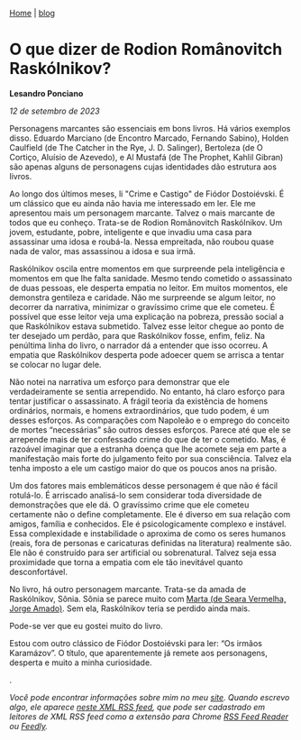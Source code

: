 [Home](https://lesandrop.github.io) | [blog](https://lesandrop.github.io/site/opinion/index.html)


# O que dizer de Rodion Românovitch Raskólnikov?

**Lesandro Ponciano**

_12 de setembro de 2023_

Personagens marcantes são essenciais em bons livros. Há vários exemplos disso. Eduardo Marciano (de Encontro Marcado, Fernando Sabino), Holden Caulfield (de The Catcher in the Rye, J. D. Salinger), Bertoleza (de O Cortiço, Aluísio de Azevedo), e Al Mustafá (de The Prophet, Kahlil Gibran) são apenas alguns de personagens cujas identidades dão estrutura aos livros.

Ao longo dos últimos meses, li "Crime e Castigo" de Fiódor Dostoiévski. É um clássico que eu ainda não havia me interessado em ler. Ele me apresentou mais um personagem marcante. Talvez o mais marcante de todos que eu conheço. Trata-se de Rodion Românovitch Raskólnikov. Um jovem, estudante, pobre, inteligente e que invadiu uma casa para assassinar uma idosa e roubá-la. Nessa empreitada, não roubou quase nada de valor, mas assassinou a idosa e sua irmã. 

Raskólnikov oscila entre momentos em que surpreende pela inteligência e momentos em que lhe falta sanidade. Mesmo tendo cometido o assassinato de duas pessoas, ele desperta empatia no leitor. Em muitos momentos, ele demonstra gentileza e caridade. Não me surpreende se algum leitor, no decorrer da narrativa, minimizar o gravíssimo crime que ele cometeu. É possível que esse leitor veja uma explicação na pobreza, pressão social a que Raskólnikov estava submetido. Talvez esse leitor chegue ao ponto de ter desejado um perdão, para que Raskólnikov fosse, enfim, feliz. Na penúltima linha do livro, o narrador dá a entender que isso ocorreu. A empatia que Raskólnikov desperta pode adoecer quem se arrisca a tentar se colocar no lugar dele. 

Não notei na narrativa um esforço para demonstrar que ele verdadeiramente se sentia arrependido. No entanto, há claro esforço para tentar justificar o assassinato. A frágil teoria da existência de homens ordinários, normais, e homens extraordinários, que tudo podem, é um desses esforços. As comparações com Napoleão e o emprego do conceito de mortes “necessárias” são outros desses esforços. Parece até que ele se arrepende mais de ter confessado crime do que de ter o cometido. Mas, é razoável imaginar que a estranha doença que lhe acomete seja em parte a manifestação mais forte do julgamento feito por sua consciência. Talvez ela tenha imposto a ele um castigo maior do que os poucos anos na prisão.

Um dos fatores mais emblemáticos desse personagem é que não é fácil rotulá-lo. É arriscado analisá-lo sem considerar toda diversidade de demonstrações que ele dá. O gravíssimo crime que ele cometeu certamente não o define completamente. Ele é diverso em sua relação com amigos, família e conhecidos. Ele é psicologicamente complexo e instável. Essa complexidade e instabilidade o aproxima de como os seres humanos (reais, fora de personas e caricaturas definidas na literatura) realmente são. Ele não é construído para ser artificial ou sobrenatural. Talvez seja essa proximidade que torna a empatia com ele tão inevitável quanto desconfortável.

No livro, há outro personagem marcante. Trata-se da amada de Raskólnikov, Sônia. Sônia se parece muito com [Marta (de Seara Vermelha, Jorge Amado)](https://lesandrop.github.io/site/opinion/searavermelhapolitica.html). Sem ela, Raskólnikov teria se perdido ainda mais.

Pode-se ver que eu gostei muito do livro.

Estou com outro clássico de Fiódor Dostoiévski para ler: “Os irmãos Karamázov”.  O título, que aparentemente já remete aos personagens, desperta e muito a minha curiosidade.



.

_Você pode encontrar informações sobre mim no meu [site](https://lesandrop.github.io/). Quando escrevo algo, ele aparece [neste XML RSS feed](https://lesandrop.github.io/site/feed.xml), que pode ser cadastrado em leitores de XML RSS feed como a extensão para Chrome [RSS Feed Reader](https://chrome.google.com/webstore/detail/rss-feed-reader/pnjaodmkngahhkoihejjehlcdlnohgmp) ou [Feedly](https://feedly.com)._
